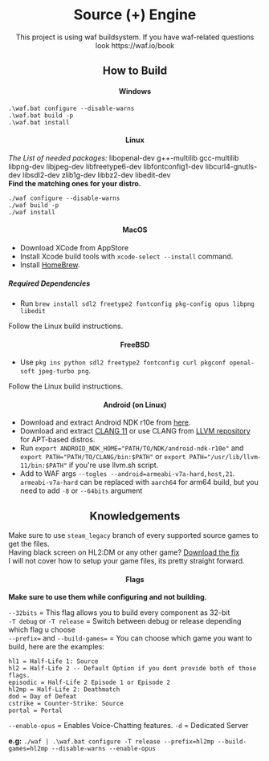 <h1 align="center">Source (+) Engine</h1>

<p align="center"> This project is using waf buildsystem. If you have waf-related questions look https://waf.io/book</p>

<h2 align="center"> How to Build </h2>

<h4 align="center"> Windows </h4>

```
.\waf.bat configure --disable-warns
.\waf.bat build -p
.\waf.bat install
```

<h4 align="center"> Linux </h4>

*The List of needed packages:* libopenal-dev g++-multilib gcc-multilib libpng-dev libjpeg-dev libfreetype6-dev libfontconfig1-dev libcurl4-gnutls-dev libsdl2-dev zlib1g-dev libbz2-dev libedit-dev<br>
**Find the matching ones for your distro.**

```
./waf configure --disable-warns
./waf build -p
./waf install
```

<h4 align="center"> MacOS </h4>

- Download XCode from AppStore
- Install Xcode build tools with ``xcode-select --install`` command.
- Install [HomeBrew](https://brew.sh/).

##### Required Dependencies

- Run ``brew install sdl2 freetype2 fontconfig pkg-config opus libpng libedit``

Follow the Linux build instructions.

<h4 align="center"> FreeBSD </h4>

- Use ``pkg ins python sdl2 freetype2 fontconfig curl pkgconf openal-soft jpeg-turbo png``.

Follow the Linux build instructions.

<h4 align="center"> Android (on Linux) </h4>

- Download and extract Android NDK r10e from [here](https://github.com/android/ndk/wiki/Unsupported-Downloads).
- Download and extract [CLANG 11](https://github.com/llvm/llvm-project/releases/download/llvmorg-11.1.0/clang+llvm-11.1.0-x86_64-linux-gnu-ubuntu-16.04.tar.xz) or use CLANG from [LLVM repository](https://apt.llvm.org) for APT-based distros.
- Run `export ANDROID_NDK_HOME="PATH/TO/NDK/android-ndk-r10e"` and `export PATH="PATH/TO/CLANG/bin:$PATH"` or `export PATH="/usr/lib/llvm-11/bin:$PATH"` if you're use llvm.sh script.
- Add to WAF args `--togles --android=armeabi-v7a-hard,host,21`. `armeabi-v7a-hard` can be replaced with `aarch64` for arm64 build, but you need to add `-8` or `--64bits` argument


<h2 align="center"> Knowledgements </h2>

Make sure to use `steam_legacy` branch of every supported source games to get the files.<br>
Having black screen on HL2:DM or any other game? [Download the fix](https://mega.nz/file/bzY2XLrA#1GsxVHTS39Jfk7LanJOou7E_2XK3QADpmDwP7ajMC0Y)<br>
I will not cover how to setup your game files, its pretty straight forward.

<h4 align="center"> Flags </h4>

**Make sure to use them while configuring and not building.**

``--32bits`` = This flag allows you to build every component as 32-bit<br>
``-T debug`` or ``-T release`` = Switch between debug or release depending which flag u choose<br>
``--prefix=`` and ``--build-games=`` = You can choose which game you want to build, here are the examples:

```
hl1 = Half-Life 1: Source
hl2 = Half-Life 2 -- Default Option if you dont provide both of those flags.
episodic = Half-Life 2 Episode 1 or Episode 2
hl2mp = Half-Life 2: Deathmatch
dod = Day of Defeat
cstrike = Counter-Strike: Source
portal = Portal
```

``--enable-opus`` = Enables Voice-Chatting features.
``-d`` = Dedicated Server

**e.g:** `./waf | .\waf.bat configure -T release --prefix=hl2mp --build-games=hl2mp --disable-warns --enable-opus`